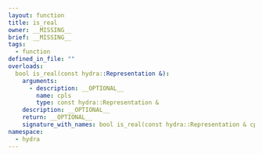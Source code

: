 ```yaml
---
layout: function
title: is_real
owner: __MISSING__
brief: __MISSING__
tags:
  - function
defined_in_file: ""
overloads:
  bool is_real(const hydra::Representation &):
    arguments:
      - description: __OPTIONAL__
        name: cpls
        type: const hydra::Representation &
    description: __OPTIONAL__
    return: __OPTIONAL__
    signature_with_names: bool is_real(const hydra::Representation & cpls)
namespace:
  - hydra
---
```

